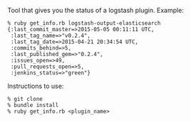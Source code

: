 Tool that gives you the status of a logstash plugin. Example:

```
% ruby get_info.rb logstash-output-elasticsearch
{:last_commit_master=>2015-05-05 00:11:11 UTC,
 :last_tag_name=>"v0.2.4",
 :last_tag_date=>2015-04-21 20:34:54 UTC,
 :commits_behind=>5,
 :last_published_gem=>"0.2.4",
 :issues_open=>49,
 :pull_requests_open=>5,
 :jenkins_status=>"green"}
```


Instructions to use:

```
% git clone
% bundle install
% ruby get_info.rb <plugin_name>
```
